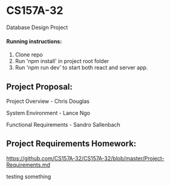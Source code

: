# CS157A-32
Database Design Project

#### Running instructions:
1. Clone repo
2. Run 'npm install' in project root folder
3. Run 'npm run dev' to start both react and server app.


## Project Proposal:
Project Overview - Chris Douglas

System Environment - Lance Ngo

Functional Requirements - Sandro Sallenbach


## Project Requirements Homework:

https://github.com/CS157A-32/CS157A-32/blob/master/Project-Requirements.md

testing something